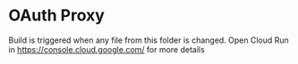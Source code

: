 # OAuth Proxy

Build is triggered when any file from this folder is changed. Open Cloud Run in https://console.cloud.google.com/ for more details
